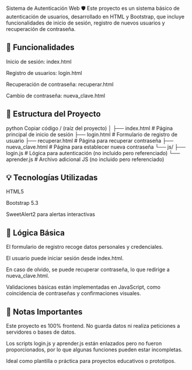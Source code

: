 Sistema de Autenticación Web 🛡️
Este proyecto es un sistema básico de autenticación de usuarios, desarrollado en HTML y Bootstrap, que incluye funcionalidades de inicio de sesión, registro de nuevos usuarios y recuperación de contraseña.

## 🔧 Funcionalidades
Inicio de sesión: index.html

Registro de usuarios: login.html

Recuperación de contraseña: recuperar.html

Cambio de contraseña: nueva_clave.html

## 📁 Estructura del Proyecto
python
Copiar código
/ (raíz del proyecto)
│
├── index.html           # Página principal de inicio de sesión
├── login.html           # Formulario de registro de usuario
├── recuperar.html       # Página para recuperar contraseña
├── nueva_clave.html     # Página para establecer nueva contraseña
└── js/
    ├── login.js         # Lógica para autenticación (no incluido pero referenciado)
    └── aprender.js      # Archivo adicional JS (no incluido pero referenciado)
## 💡 Tecnologías Utilizadas
HTML5

Bootstrap 5.3

SweetAlert2 para alertas interactivas

## 🔐 Lógica Básica
El formulario de registro recoge datos personales y credenciales.

El usuario puede iniciar sesión desde index.html.

En caso de olvido, se puede recuperar contraseña, lo que redirige a nueva_clave.html.

Validaciones básicas están implementadas en JavaScript, como coincidencia de contraseñas y confirmaciones visuales.

## 🚩 Notas Importantes
Este proyecto es 100% frontend. No guarda datos ni realiza peticiones a servidores o bases de datos.

Los scripts login.js y aprender.js están enlazados pero no fueron proporcionados, por lo que algunas funciones pueden estar incompletas.

Ideal como plantilla o práctica para proyectos educativos o prototipos.